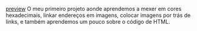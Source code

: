 [preview](./assets/preview.png)
O meu primeiro projeto aonde aprendemos a mexer em cores hexadecimais, linkar endereços em imagens, colocar imagens por trás de links, e também aprendemos um pouco sobre o código de HTML.
